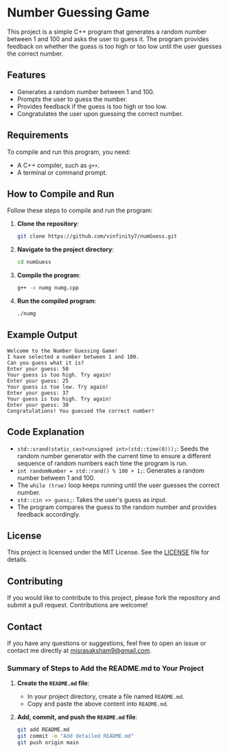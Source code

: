 # Number Guessing Game

This project is a simple C++ program that generates a random number between 1 and 100 and asks the user to guess it. The program provides feedback on whether the guess is too high or too low until the user guesses the correct number.

## Features

- Generates a random number between 1 and 100.
- Prompts the user to guess the number.
- Provides feedback if the guess is too high or too low.
- Congratulates the user upon guessing the correct number.

## Requirements

To compile and run this program, you need:

- A C++ compiler, such as `g++`.
- A terminal or command prompt.

## How to Compile and Run

Follow these steps to compile and run the program:

1. **Clone the repository**:
   ```bash
   git clone https://github.com/vinfinity7/numGuess.git
   ```
2. **Navigate to the project directory**:
   ```bash
   cd numGuess
   ```
3. **Compile the program**:
   ```bash
   g++ -o numg numg.cpp
   ```
4. **Run the compiled program**:
   ```bash
   ./numg
   ```

## Example Output

```
Welcome to the Number Guessing Game!
I have selected a number between 1 and 100.
Can you guess what it is?
Enter your guess: 50
Your guess is too high. Try again!
Enter your guess: 25
Your guess is too low. Try again!
Enter your guess: 37
Your guess is too high. Try again!
Enter your guess: 30
Congratulations! You guessed the correct number!
```

## Code Explanation

- `std::srand(static_cast<unsigned int>(std::time(0)));`: Seeds the random number generator with the current time to ensure a different sequence of random numbers each time the program is run.
- `int randomNumber = std::rand() % 100 + 1;`: Generates a random number between 1 and 100.
- The `while (true)` loop keeps running until the user guesses the correct number.
- `std::cin >> guess;`: Takes the user's guess as input.
- The program compares the guess to the random number and provides feedback accordingly.

## License

This project is licensed under the MIT License. See the [LICENSE](LICENSE) file for details.

## Contributing

If you would like to contribute to this project, please fork the repository and submit a pull request. Contributions are welcome!

## Contact

If you have any questions or suggestions, feel free to open an issue or contact me directly at [misrasaksham9@gmail.com](mailto:misrasaksham9@gmail.com).


### Summary of Steps to Add the README.md to Your Project

1. **Create the `README.md` file**:
   - In your project directory, create a file named `README.md`.
   - Copy and paste the above content into `README.md`.

2. **Add, commit, and push the `README.md` file**:
   ```bash
   git add README.md
   git commit -m "Add detailed README.md"
   git push origin main
   ```
